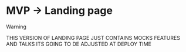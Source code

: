 # MVP -> Landing page
> [!WARNING]
> THIS VERSION OF LANDING PAGE JUST CONTAINS MOCKS FEATURES AND TALKS
> ITS GOING TO DE ADJUSTED AT DEPLOY TIME